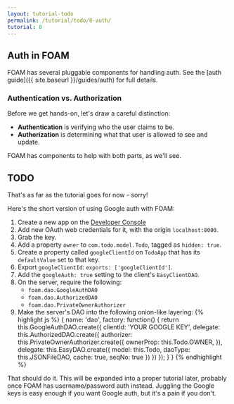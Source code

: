 ```yaml
---
layout: tutorial-todo
permalink: /tutorial/todo/8-auth/
tutorial: 8
---
```


## Auth in FOAM

FOAM has several pluggable components for handling auth. See the
[auth guide]({{ site.baseurl }}/guides/auth) for full details.

### Authentication vs. Authorization

Before we get hands-on, let's draw a careful distinction:

- **Authentication** is verifying who the user claims to be.
- **Authorization** is determining what that user is allowed to see and update.

FOAM has components to help with both parts, as we'll see.

## TODO

That's as far as the tutorial goes for now - sorry!

Here's the short version of using Google auth with FOAM:

1. Create a new app on the [Developer Console](https://console.developers.google.com)
2. Add new OAuth web credentials for it, with the origin `localhost:8000`.
3. Grab the key.
4. Add a property `owner` to `com.todo.model.Todo`, tagged as `hidden: true`.
4. Create a property called `googleClientId` on `TodoApp` that has its
  `defaultValue` set to that key.
5. Export `googleClientId`: `exports: ['googleClientId']`.
6. Add the `googleAuth: true` setting to the client's `EasyClientDAO`.
7. On the server, require the following:
    - `foam.dao.GoogleAuthDAO`
    - `foam.dao.AuthorizedDAO`
    - `foam.dao.PrivateOwnerAuthorizer`
8. Make the server's DAO into the following onion-like layering:
    {% highlight js %}
{
  name: 'dao',
  factory: function() {
    return this.GoogleAuthDAO.create({
      clientId: 'YOUR GOOGLE KEY',
      delegate: this.AuthorizedDAO.create({
        authorizer: this.PrivateOwnerAuthorizer.create({
          ownerProp: this.Todo.OWNER,
        }),
        delegate: this.EasyDAO.create({
          model: this.Todo,
          daoType: this.JSONFileDAO,
          cache: true,
          seqNo: true
        })
      })
    });
  }
}
    {% endhighlight %}

That should do it. This will be expanded into a proper tutorial later, probably
once FOAM has username/password auth instead. Juggling the Google keys is easy
enough if you want Google auth, but it's a pain if you don't.

